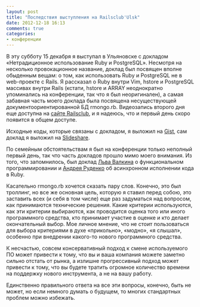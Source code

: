 ```yaml
---
layout: post
title: "Последствия выступления на Railsclub'Ulsk"
date: 2012-12-18 16:13
comments: true
categories:
- конференции
---
```


В эту субботу 15 декабря я выступал в Ульяновске с докладом «Нетрадиционное использование Ruby и PostgreSQL». Несмотря
на несколько провокационное название, доклад был посвящен вполне обыденным вещам: о том, как использовать Ruby и
PostgreSQL не в web-проекте с Rails. Я рассказал о Ruby внутри Vim, hstore и PostgreSQL массивах внутри Rails (кстати,
hstore и ARRAY неоднократно упоминались на конференции, так что я был неоригинален), а самая забавная часть моего
доклада была посвящена несуществующей документоориентированной БД rmongo.rb. Видеозапись второго дня еще доступна на
[сайте Railsclub](http://railsclub.ru/stream), и я надеюсь, что и первый день скоро появится в общем доступе.

Исходные коды, которые связаны с докладом, я выложил на [Gist](https://gist.github.com/4327395), сам доклад я выложил на
[Slideshare](http://www.slideshare.net/evtuhovich/ruby-postgresql).

<!-- more -->

По семейным обстоятельствам я был на конференции только неполный первый день, так что часть докладов прошло мимо моего
внимания. Из того, что запомнилось, был доклад [Льва Валкина](http://lionet.livejournal.com/) о функциональном
программировании и [Андрея Руденко](https://twitter.com/prepor) об асинхронном исполнении кода в Ruby.

Касательно rmongo.rb хочется сказать пару слов. Конечно, это был троллинг, но все же основная цель, которую я ставил
перед собою, это заставить всех (и себя в том числе) еще раз задуматься над вопросом, как принимаются технические
решения. Какие критерии используются, как эти критерии выбираются, как проводится оценка того или иного программного
средства, кто принимает участие в оценке и кто делает окончательный выбор. Мое личное мнение, что не стоит пользоваться
для выбора критериями в духе «прикольно», «модно», «я слышал», особенно при внедрении какого-то нового программного
средства.

К несчастью, совсем консервативный подход к смене используемого ПО может привести к тому, что вы и ваша компания можете
заметно сильно отстать от рынка, а излишне прогрессивный подход может привести к тому, что вы будете тратить огромное
количество времени на поддержку нового инструмента, а не на вашу работу.

Единственно правильного ответа на все эти вопросы, конечно, быть не может, но если немного думать о будущем, то многих
стандартных проблем можно избежать.
